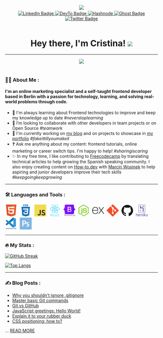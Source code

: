 

<div id="header" align="center">
  <img src="https://media.giphy.com/media/paTz7UZbPfTZFRYnnB/giphy.gif" width="100"/>
  
  <div id="badges">
    <a href="https://www.linkedin.com/in/cristina-padilla-plasencia/">
      <img src="https://img.shields.io/badge/LinkedIn-blue?style=for-the-badge&logo=linkedin&logoColor=white" alt="LinkedIn Badge"/>
    </a>
    <a href="https://dev.to/crispitipina">
      <img src="https://img.shields.io/badge/dev.to-0A0A0A?style=for-the-badge&logo=devdotto&logoColor=white" alt="DevTo Badge"/>
    </a>
    <a href="https://cristinapadilla.hashnode.dev/">
     <img src="https://img.shields.io/badge/Hashnode-2962FF?style=for-the-badge&logo=hashnode&logoColor=white" alt="Hashnode"/>
    </a>
    <a href="https://www.freecodecamp.org/espanol/news/author/cristinapadilla">
      <img src="https://img.shields.io/badge/Ghost-000?style=for-the-badge&logo=ghost&logoColor=yellow" alt="Ghost Badge"/>
    </a>
    <a href="https://twitter.com/crispitipina">
      <img src="https://img.shields.io/badge/Twitter-blue?style=for-the-badge&logo=twitter&logoColor=white" alt="Twitter Badge"/>
    </a>
  </div>
  
  <img src="https://komarev.com/ghpvc/?username=mama-simba&style=flat-square&color=green" alt=""/>
  
  <h1>
    Hey there, I'm Cristina!
    <img src="https://media.giphy.com/media/hvRJCLFzcasrR4ia7z/giphy.gif" width="30px"/>
  </h1>
</div>

---

<div align="center">
  <img src="https://pbs.twimg.com/profile_banners/1385129072267866112/1656325773/1500x500" />
</div>

<br>

### :woman_technologist: About Me :

<h4>I'm an online marketing specialist and a self-taught frontend developer based in Berlin with a passion for technology, learning, and solving real-world problems through code.</h4>

- 👀 I'm always learning about Frontend technologies to improve and keep my knowledge up to date <em>#neverstoplearning</em>
- 👥 I’m looking to collaborate with other developers in team projects or on Open Source <em>#teamwork</em>
- 💪 I'm currently working on [my blog](https://www.cristina-padilla.com/blog.html) and on projects to showcase in [my portfolio](https://www.cristina-padilla.com/#projects) <em>#fakeittillyoumakeit</em>
- ❓ Ask me anything about my content: frontend tutorials, online marketing or career switch tips. I'm happy to help! <em>#sharingiscaring</em>
- ✨ In my free time, I like contributing to [Freecodecamp](https://www.freecodecamp.org/espanol/news/author/cristinapadilla) by translating technical articles to help growing the Spanish speaking community. I also enjoy creating content on [How-to.dev](https://how-to.dev/) with [Marcin Wosinek](https://github.com/marcin-wosinek) to help aspiring and junior developers improve their tech skills <em>#keepgoingkeepgrowing</em>

---



### :hammer_and_wrench: Languages and Tools :

<div>
  <img src="https://github.com/devicons/devicon/blob/master/icons/html5/html5-original.svg" title="HTML5" alt="HTML" width="40" height="40"/>&nbsp;
  <img src="https://github.com/devicons/devicon/blob/master/icons/css3/css3-plain-wordmark.svg"  title="CSS3" alt="CSS" width="40" height="40"/>&nbsp;
  <img src="https://github.com/devicons/devicon/blob/master/icons/javascript/javascript-original.svg" title="JavaScript" alt="JavaScript" width="40" height="40"/>&nbsp;
  <img src="https://github.com/devicons/devicon/blob/master/icons/react/react-original-wordmark.svg" title="React" alt="React" width="40" height="40"/>&nbsp;
  <img src="https://github.com/devicons/devicon/blob/master/icons/bootstrap/bootstrap-original-wordmark.svg" title="Bootstrap" alt="Bootstrap" width="40" height="40"/>&nbsp;
  <img src="https://github.com/devicons/devicon/blob/master/icons/nodejs/nodejs-original.svg" title="NodeJS" alt="NodeJS" width="40" height="40"/>&nbsp;
 <img src="https://github.com/devicons/devicon/blob/master/icons/express/express-original.svg" title="ExpressJS" alt="ExpressJS" width="40" height="40"/>&nbsp;
 <img src="https://github.com/devicons/devicon/blob/master/icons/git/git-original.svg" title="Git" alt="Git" width="40" height="40"/>&nbsp;
 <img src="https://github.com/devicons/devicon/blob/master/icons/github/github-original.svg" title="GitHub" alt="GitHub" width="40" height="40"/>&nbsp;
  <img src="https://github.com/devicons/devicon/blob/master/icons/heroku/heroku-original-wordmark.svg" title="Heroku" alt="Heroku" width="40" height="40"/>&nbsp;
  <img src="https://github.com/devicons/devicon/blob/master/icons/vscode/vscode-original-wordmark.svg" title="VSCode" alt="VS Code" width="40" height="40"/>&nbsp;
  <img src="https://github.com/devicons/devicon/blob/master/icons/photoshop/photoshop-plain.svg" title="Photoshop" alt="Photoshop" width="40" height="40"/>&nbsp;
</div>

---

### :fire: My Stats :


[![GitHub Streak](http://github-readme-streak-stats.herokuapp.com?user=mama-simba&theme=neon-dark)](https://git.io/streak-stats)

[![Top Langs](https://github-readme-stats.vercel.app/api/top-langs/?username=mama-simba&layout=compact&theme=vision-friendly-dark)](https://github.com/anuraghazra/github-readme-stats)

---


### :writing_hand: Blog Posts :

<!-- BLOG-POST-LIST:START -->
- [Why you shouldn&#39;t ignore .gitignore](https://dev.to/crispitipina/why-you-shouldnt-ignore-gitignore-3ilj)
- [Master basic Git commands](https://dev.to/crispitipina/master-basic-git-commands-40k6)
- [Git vs GitHub](https://dev.to/crispitipina/git-vs-github-1i28)
- [JavaScript greetings: Hello World!](https://dev.to/crispitipina/javascript-greetings-hello-world-1dp9)
- [Explain it to your rubber duck](https://dev.to/crispitipina/your-blog-your-rubber-duck-14ec)
- [CSS positioning: how to?](https://dev.to/crispitipina/css-positioning-how-to-1bbo)
<!-- BLOG-POST-LIST:END -->


... [READ MORE](https://dev.to/crispitipina)


<!--


  
  

  
 


-->
